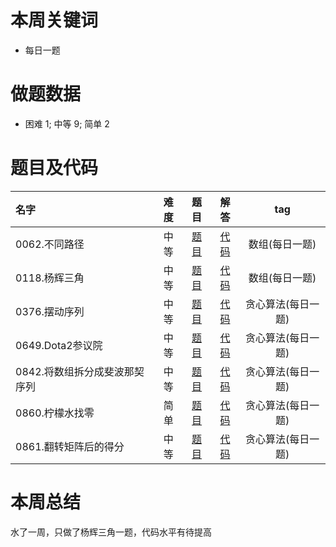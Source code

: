 # 本周关键词

* 每日一题

# 做题数据

* 困难 1; 中等 9; 简单 2

# 题目及代码

|名字|难度|题目|解答|tag|
 |:-|:-:|:-:|:-:|:-:|
|0062.不同路径|中等|[题目](https://leetcode-cn.com/problems/unique-paths/)|[代码](../Code/202012第2周/0062.不同路径.py)|数组(每日一题)
|0118.杨辉三角|中等|[题目](https://leetcode-cn.com/problems/pascals-triangle/)|[代码](../Code/202012第2周/0118.杨辉三角.py)|数组(每日一题)
|0376.摆动序列|中等|[题目](https://leetcode-cn.com/problems/permutation-in-string/)|[代码](../Code/202012第2周/0376.摆动序列.py)|贪心算法(每日一题)
|0649.Dota2参议院|中等|[题目](https://leetcode-cn.com/problems/dota2-senate/)|[代码](../Code/202012第2周/0649.Dota2参议院.py)|贪心算法(每日一题)
|0842.将数组拆分成斐波那契序列|中等|[题目](https://leetcode-cn.com/problems/split-array-into-fibonacci-sequence/)|[代码](../Code/202012第2周/0842.将数组拆分成斐波那契序列.py)|贪心算法(每日一题)
|0860.柠檬水找零|简单|[题目](https://leetcode-cn.com/problems/lemonade-change/)|[代码](../Code/202012第2周/0860.柠檬水找零.py)|贪心算法(每日一题)
|0861.翻转矩阵后的得分|中等|[题目](https://leetcode-cn.com/problems/score-after-flipping-matrix/)|[代码](../Code/202012第2周/0861.翻转矩阵后的得分.py)|贪心算法(每日一题)

# 本周总结
水了一周，只做了杨辉三角一题，代码水平有待提高



